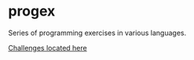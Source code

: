 # progex
Series of programming exercises in various languages.

[Challenges located here](https://adriann.github.io/programming_problems.html)